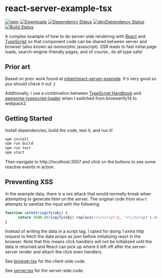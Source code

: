 # react-server-example-tsx

[![npm](https://img.shields.io/npm/v/react-server-example-tsx.svg?maxAge=2592000)](https://www.npmjs.com/package/react-server-example-tsx)
[![Downloads](https://img.shields.io/npm/dt/react-server-example-tsx.svg)](https://www.npmjs.com/package/react-server-example-tsx)
[![Dependency Status](https://david-dm.org/styfle/react-server-example-tsx.svg)](https://david-dm.org/styfle/react-server-example-tsx)
[![devDependency Status](https://david-dm.org/styfle/react-server-example-tsx/dev-status.svg)](https://david-dm.org/styfle/react-server-example-tsx#info=devDependencies)
[![Build Status](https://travis-ci.org/styfle/react-server-example-tsx.svg?branch=master)](https://travis-ci.org/styfle/react-server-example-tsx)

A complex example of how to do server-side rendering with
[React](http://facebook.github.io/react/) and [TypeScript](https://www.typescriptlang.org/) so that component code can be shared between server and browser (also known as isomorphic javascript). SSR leads to fast initial page loads, search-engine-friendly pages, and of course...its all type safe!

## Prior art

Based on prior work found at [mhart/react-server-example](https://github.com/mhart/react-server-example). It's very good so you should check it out :)

Additionally, I use a combination between [TypeScript Handbook](https://www.typescriptlang.org/docs/handbook/react-&-webpack.html#create-a-webpack-configuration-file) and [awesome-typescript-loader](https://github.com/s-panferov/awesome-typescript-loader#configuration) when I switched from browserify14 to webpack2.

## Getting Started

Install dependencies, build the code, test it, and run it!

```sh
npm install
npm run build
npm run test
npm start
```

Then navigate to http://localhost:3007 and click on the buttons to see some reactive events in action.

## Preventing XSS

In the example data, there is a xss attack that would normally break when attempting to generate html on the server. The original code from `mhart` attempts to sanitize the input with the following:

```js
function safeStringify(obj) {
	  return JSON.stringify(obj).replace(/<\/script/g, '<\\/script').replace(/<!--/g, '<\\!--')
}
```

Instead of writing the data in a script tag, I opted for doing *1 extra http request* to fetch the data props as json before initializing react in the browser. Note that this means click handlers will not be initialized until the data is returned and React can pick up where it left off after the server-server render and attach the click even handlers.

See [browser.tsx](https://github.com/styfle/react-server-example-tsx/blob/master/src/browser.tsx) for the client-side code.

See [server.tsx](https://github.com/styfle/react-server-example-tsx/blob/master/src/server.tsx) for the server-side code.
